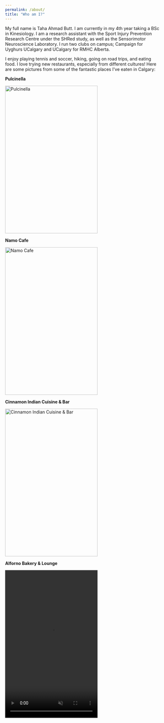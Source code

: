 ```yaml
---
permalink: /about/
title: "Who am I?"
---
```


My full name is Taha Ahmad Butt. I am currently in my 4th year taking a BSc in Kinesiology. I am a research assistant with the Sport Injury Prevention Research Centre under the SHRed study, as well as the Sensorimotor Neuroscience Laboratory. I run two clubs on campus; Campaign for Uyghurs UCalgary and UCalgary for RMHC Alberta.

I enjoy playing tennis and soccer, hiking, going on road trips, and eating food. I love trying new restaurants, especially from different cultures! Here are some pictures from some of the fantastic places I've eaten in Calgary:

<p><b>Pulcinella</b></p>

  <img src="https://cvws.icloud-content.com/S/ATXzsfu8qufId9pCw74vCvPTL76_/IMG_2220.JPG?o=AuEqsa4AEfG5ocCu-fTN-AqlFyWOk6mVjg4VA6DJw1kh&v=1&z=https%3A%2F%2Fp32-content.icloud.com%3A443&x=1&a=CAogbob0OthLRXa60G3uOHWEWbPfquXCuLlvhGrEknWnF7sSZRD1zLqC9zAY9ePNh_cwIgEAUgTTL76_aiXgGYquqJwUr8FNpBGmQZnHKIqJg3mqU8iFmV9lREfz3FiGUM-KciXoxCvgQQPWNvlSgyyHqZnJgKoCXuTMRoM-R21K5TaSbkLhQTUU&e=1681227215&r=696859e9-4b7e-4b51-a8a5-02460f192e2c-7&s=uOc9z0RBR9cArQOIwid61267rFg" alt="Pulcinella" width="300" height="480" align="center">

<p><b>Namo Cafe</b></p>

<img src="https://cvws.icloud-content.com/S/AYkiPBMtaeFhqS63aaeRfcX-3iiJ/IMG_2049.JPG?o=AvAqIq1Oa4a0ofpVXUA-BcC9Tv8mMBayU4Cuk6RA6JrM&v=1&z=https%3A%2F%2Fp32-content.icloud.com%3A443&x=1&a=CAoglYGuexDwY4GVKo7lhoqXjn2jYquM_uLiU62oiVzD9M8SZRD0zLqC9zAY9OPNh_cwIgEAUgT-3iiJaiVyxm8fyNUqJ8gZFEaAPM8CrW4iv-oti0FUhxmhk9fLexNWQznMciW2RoGsV_VLkPK7M5jykEVeUgodKPBRzE73PYrjq7_v-D3dAkBf&e=1681227215&r=696859e9-4b7e-4b51-a8a5-02460f192e2c-3&s=xWuQuHl-61uwS8pIZ-A_W67YVjU" alt="Namo Cafe" width="300" height="480" align="center">

<p><b>Cinnamon Indian Cuisine & Bar</b></p>

<img src="https://cvws.icloud-content.com/S/ATYMTrPOTxhfMF3nCYL88y4FzzMT/IMG_1333.JPG?o=As7vnkq3jpr_bx1_gX_2FiPDVfzj05rTEk-Lh8gw7uIC&v=1&z=https%3A%2F%2Fp32-content.icloud.com%3A443&x=1&a=CAogl95wabOIWyis2h0CZ-N-DuwXbX1rffYxJx0aPX0BkJUSZRDzzLqC9zAY8-PNh_cwIgEAUgQFzzMTaiWMPtwMUl9Pvkx7X9KlO23AzsbUGh1Q0yKw4zhtT-q-NLBGWMj0ciXdGlwTbCX4aG2jPKax3SSHP40_or3HEcz1dUcn9zfvjifnYuHq&e=1681227215&r=696859e9-4b7e-4b51-a8a5-02460f192e2c-2&s=Wn1ALEaSPU7f5cGBlJux2DWZJ84" alt="Cinnamon Indian Cuisine & Bar" width="300" height="480" align="center">

<p><b>Alforno Bakery & Lounge</b></p>

<video width="300" height="480" autoplay muted>
  <source src="https://cvws.icloud-content.com/S/AQ4rThB97PrSz343ppjG8RpxYRHO/recorded-410023424505.mp4?o=At2f8n3ulgzkMCoA5R-xxkEkjwrQAoehZTdLfDXSfqpP&v=1&z=https%3A%2F%2Fp32-content.icloud.com%3A443&x=1&a=CAogz9TB1prxxBjnmnnX4nRclSGNPkdMFRiYGsFOo8WvgoMSZRCPlLuC9zAYj6vOh_cwIgEAUgRxYRHOaiWP0PDszrnz_xlD9rbZUET8O8VVnlI4hB14oKD-vKe9wg2qjfdLciU8VCY9Qat-M7Cd9hzXPLbYVQWKNhFg8BmhGMkMUT-m5MveZj9B&e=1681227224&r=6da57bb6-5fc9-4bca-b24f-7d13d871bd50-1&s=Bcebk4MMUTL_MbgwrRiVOr4o1bA" type="video/mp4">

<p><b>Diwan Arabian Cuisine & Lounge</b></p>
  
<img src="https://cvws.icloud-content.com/S/AfOs3cb1EDmCOLpHDJCS6PPaFXAo/IMG_6259.JPG?o=AqfBJKDDtciaAHkbpLgw-xOcn4DKITZA2UQayaTNYws6&v=1&z=https%3A%2F%2Fp32-content.icloud.com%3A443&x=1&a=CAogcdOPz2v4SjWQk-cgj9GASNVGfI8WCbuXY9OOnurG_5MSZRD2zLqC9zAY9uPNh_cwIgEAUgTaFXAoaiUaHhN8DjOEA03oPonLwNmpR8aqBqt0j9ewUdtSp1-rELtZPu_DciXsUshkSXqrVJPNn_KKkzCSefz2IBnDFvh4yzLWaed670VvchQH&e=1681227215&r=696859e9-4b7e-4b51-a8a5-02460f192e2c-9&s=euslSwe8nIkGOwuO9xqK2aL6Fyw" alt="Diwan Arabian Cuisine & Lounge" width="300" height="480" align="center">
  
<p><b>Turca Turkish Cafe</b></p>
  
 <img src="https://cvws.icloud-content.com/S/AWskBzJDZc7bDTQxcPhn0sR_X-aM/IMG_3126.JPG?o=AtnyUbkvloHoMQ_467w946I4yMqcEDIIsugYgnSbhYg5&v=1&z=https%3A%2F%2Fp32-content.icloud.com%3A443&x=1&a=CAogbKv-XI-wpMz3sjNBHEhDbMH3m5ovxadY1kHghCfZ_OYSZRD1zLqC9zAY9ePNh_cwIgEAUgR_X-aMaiU0bMu3lYAhWxt6pyPMNKep0SSK1J20_MZ5ki1r7V0alsUWr1H7ciVVZUyGPv_Ovd3DGwBpGQj6vXoM26wITt_OFEgzu3VvaMIjjdI6&e=1681227215&r=696859e9-4b7e-4b51-a8a5-02460f192e2c-6&s=YHIBoDOl7eMYtaXf3JuNS1nUaMY" alt="Turca Turkish Cafe" width="300" height="480" align="center"> 
